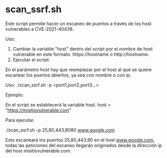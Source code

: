 # scan_ssrf.sh
Este script permite hacer un escaneo de puertos a través de los host vulnerables a CVE-2021-40438. 

Uso:

1. Cambiar la variable "host" dentro del script por el nombre de host vulnerable en este formato. https://hostname o http://hostname. 
2. Ejecutar el script:

En el parámetro host hay que reemplazar por el host al que se quiere escanear los puertos abiertos, ya sea con nombre o con ip.  

Uso:
./scan_ssrf.sh -p <port1,port2,port3...> <host>
  
Ejemplo:
  
  En el script se establecerá la variable host.
  host = "https://misitiovulnerable.com"
  
  Para ejecutar.
  
  ./scan_ssrf.sh -p 25,80,443,8080 www.google.com
  
  Esto escaneará los puertos 25,80,443,80 en el host www.google.com, todas las peticiones del escaneo llegarán originados desde la dirección ip del host misitiovulnerable.com.  

